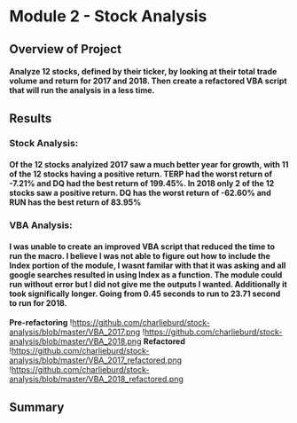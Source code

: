 # Module 2 - Stock Analysis

## Overview of Project

#### Analyze 12 stocks, defined by their ticker, by looking at their total trade volume and return for 2017 and 2018. Then create a refactored VBA script that will run the analysis in a less time. 


## Results

### Stock Analysis:

#### Of the 12 stocks analyized 2017 saw a much better year for growth, with 11 of the 12 stocks having a positive return. TERP had the worst return of -7.21% and DQ had the best return of 199.45%. In  2018 only 2 of the 12 stocks saw a positive return. DQ has the worst return of -62.60% and RUN has the best return of 83.95%

### VBA Analysis:

#### I was unable to create an improved VBA script that reduced the time to run the macro. I believe I was not able to figure out how to include the Index portion of the module, I wasnt familar with that it was asking and all google searches resulted in using Index as a function. The module could run without error but I did not give me the outputs I wanted. Additionally it took significally longer. Going from 0.45 seconds to run to 23.71 second to run for 2018.

**Pre-refactoring**
!https://github.com/charlieburd/stock-analysis/blob/master/VBA_2017.png
!https://github.com/charlieburd/stock-analysis/blob/master/VBA_2018.png
**Refactored**
!https://github.com/charlieburd/stock-analysis/blob/master/VBA_2017_refactored.png
!https://github.com/charlieburd/stock-analysis/blob/master/VBA_2018_refactored.png

## Summary
